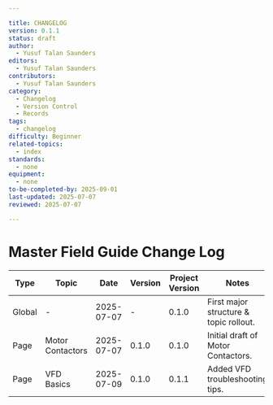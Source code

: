 ```yaml
---

title: CHANGELOG
version: 0.1.1
status: draft
author:
  - Yusuf Talan Saunders
editors:
  - Yusuf Talan Saunders
contributors:
  - Yusuf Talan Saunders
category:
  - Changelog
  - Version Control
  - Records
tags:
  - changelog
difficulty: Beginner
related-topics:
  - index
standards:
  - none
equipment:
  - none
to-be-completed-by: 2025-09-01
last-updated: 2025-07-07
reviewed: 2025-07-07

---
```


# Master Field Guide Change Log

| Type   | Topic                  | Date       | Version | Project Version | Notes                                   |
|--------|-------------------------|------------|---------|-----------------|-----------------------------------------|
| Global | -                       | 2025-07-07 | -       | 0.1.0           | First major structure & topic rollout. |
| Page   | Motor Contactors        | 2025-07-07 | 0.1.0   | 0.1.0           | Initial draft of Motor Contactors.     |
| Page   | VFD Basics              | 2025-07-09 | 0.1.0   | 0.1.1           | Added VFD troubleshooting tips.        |
